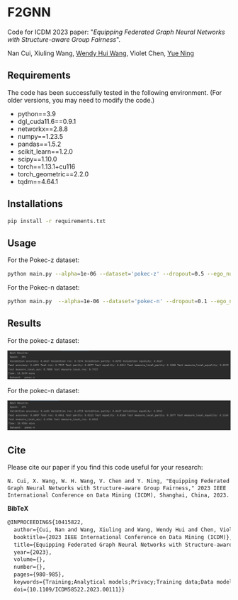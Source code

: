 # F2GNN

Code for ICDM 2023 paper: "*Equipping Federated Graph Neural Networks with Structure-aware Group Fairness*".

Nan Cui, Xiuling Wang, [Wendy Hui Wang](https://sites.google.com/view/wendy-wang/home), Violet Chen, [Yue Ning](https://yue-ning.github.io/)



## Requirements

The code has been successfully tested in the following environment. (For older versions, you may need to modify the code.)

- python==3.9
- dgl_cuda11.6==0.9.1
- networkx==2.8.8
- numpy==1.23.5
- pandas==1.5.2
- scikit_learn==1.2.0
- scipy==1.10.0
- torch==1.13.1+cu116
- torch_geometric==2.2.0
- tqdm==4.64.1

## Installations

```bash
pip install -r requirements.txt
```

## Usage

For the Pokec-z dataset:

```bash
python main.py --alpha=1e-06 --dataset='pokec-z' --dropout=0.5 --ego_number=30 --gpu=0 --lambda1=0.5 --local_ep=20 --lr=0.0001 --num_hidden=64 --num_hops=3 --seed=31 --tau=4 --tau_combine=0.01 --weight_decay=0.001
```

For the Pokec-n dataset:

``````bash
python main.py  --alpha=1e-06 --dataset='pokec-n' --dropout=0.1 --ego_number=30 --gpu=0 --lambda1=8.0 --local_ep=15 --lr=0.0001 --num_hidden=64 --num_hops=3 --seed=47 --tau=4 --tau_combine=0.001 --weight_decay=0.0001
``````

## Results

For the pokec-z dataset:

![image-20230927115801292](image-20230927115801292.png)

For the pokec-n dataset:

![image-20230927113620536](image-20230927113620536.png)

## Cite

Please cite our paper if you find this code useful for your research:

```
N. Cui, X. Wang, W. H. Wang, V. Chen and Y. Ning, "Equipping Federated Graph Neural Networks with Structure-aware Group Fairness," 2023 IEEE International Conference on Data Mining (ICDM), Shanghai, China, 2023.
```

**BibTeX**

```latex
@INPROCEEDINGS{10415822,
  author={Cui, Nan and Wang, Xiuling and Wang, Wendy Hui and Chen, Violet and Ning, Yue},
  booktitle={2023 IEEE International Conference on Data Mining (ICDM)}, 
  title={Equipping Federated Graph Neural Networks with Structure-aware Group Fairness}, 
  year={2023},
  volume={},
  number={},
  pages={980-985},
  keywords={Training;Analytical models;Privacy;Training data;Data models;Graph neural networks;Security;Graph Neural Networks;Federated Learning;Group Fairness},
  doi={10.1109/ICDM58522.2023.00111}}
```
